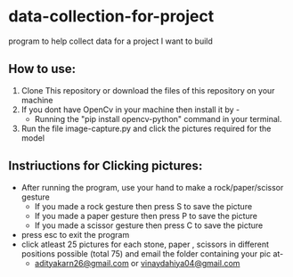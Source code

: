 # data-collection-for-project
program to help collect data for a project I want to build


## How to use:
  1. Clone This repository or download the files of this repository on your machine
  2. If you dont have OpenCv in your machine then install it by - 
       * Running the "pip install opencv-python" command in your terminal.  
  3. Run the file image-capture.py and click the pictures required for the model

## Instriuctions for Clicking pictures:
* After running the program, use your hand to make a rock/paper/scissor gesture
   * If you made a rock gesture then press S to save the picture
   * If you made a paper gesture then press P to save the picture
   * If you made a scissor gesture then press C to save the picture
* press esc to exit the program
* click atleast 25 pictures for each stone, paper , scissors in different positions possible (total 75) and email the folder containing your pic at-
    * adityakarn26@gmail.com or vinaydahiya04@gmail.com
  
